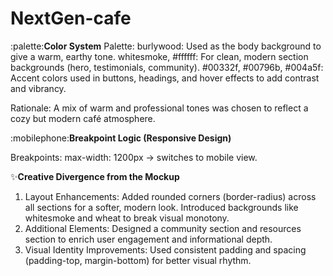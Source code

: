 # NextGen-cafe

:palette:**Color System**
Palette:
burlywood: Used as the body background to give a warm, earthy tone.
whitesmoke, #ffffff: For clean, modern section backgrounds (hero, testimonials, community).
#00332f, #00796b, #004a5f: Accent colors used in buttons, headings, and hover effects to add contrast and vibrancy.

Rationale:
A mix of warm and professional tones was chosen to reflect a cozy but modern café atmosphere.

:mobilephone:**Breakpoint Logic (Responsive Design)**

Breakpoints:
max-width: 1200px → switches to mobile view.

✨**Creative Divergence from the Mockup**
1. Layout Enhancements:
Added rounded corners (border-radius) across all sections for a softer, modern look.
Introduced backgrounds like whitesmoke and wheat to break visual monotony.
2. Additional Elements:
Designed a community section and resources section to enrich user engagement and informational depth.
3. Visual Identity Improvements:
Used consistent padding and spacing (padding-top, margin-bottom) for better visual rhythm.
